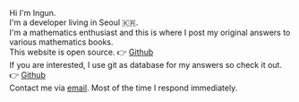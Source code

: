 Hi I'm Ingun.  
I'm a developer living in Seoul 🇰🇷.  
I'm a mathematics enthusiast and this is where I post my original answers to various mathematics books.  
This website is open source. 👉 [Github](https://github.com/ingun37/answers)  
If you are interested, I use git as database for my answers so check it out. 👉 [Github](https://github.com/ingun37/answers-db)  
Contact me via [email](mailto:ingun37@gmail.com). Most of the time I respond immediately.
